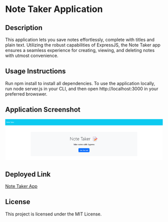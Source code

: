 # Note Taker Application

## Description

This application lets you save notes effortlessly, complete with titles and plain text. Utilizing the robust capabilities of ExpressJS, the Note Taker app ensures a seamless experience for creating, viewing, and deleting notes with utmost convenience.

## Usage Instructions

Run npm install to install all dependencies. To use the application locally, run node server.js in your CLI, and then open http://localhost:3000 in your preferred browswer.

## Application Screenshot

![APP](https://github.com/andrei-ribeiro-wenceslau/note-taker/blob/main/images/application-screenshot.png)

## Deployed Link

[Note Taker App](https://arw-notetaker-979f37304e0c.herokuapp.com/)

## License

This project is licensed under the MIT License.
